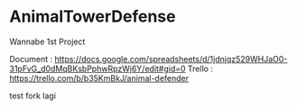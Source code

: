 # AnimalTowerDefense
Wannabe 1st Project

Document : https://docs.google.com/spreadsheets/d/1jdnjqz529WHJaO0-31pFvG_d0dMqBKsbPphwRpzWj6Y/edit#gid=0
Trello : https://trello.com/b/b35KmBkJ/animal-defender

test fork lagi